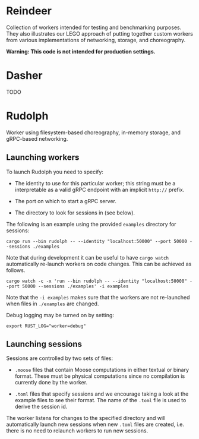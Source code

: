 # Reindeer

Collection of workers intended for testing and benchmarking purposes. They also illustrates our LEGO approach of putting together custom workers from various implementations of networking, storage, and choreography.

**Warning: This code is not intended for production settings.**

# Dasher

TODO

# Rudolph

Worker using filesystem-based choreography, in-memory storage, and gRPC-based networking.

## Launching workers

To launch Rudolph you need to specify:

- The identity to use for this particular worker; this string must be a interpretable as a valid gRPC endpoint with an implicit `http://` prefix.

- The port on which to start a gRPC server.

- The directory to look for sessions in (see below).

The following is an example using the provided `examples` directory for sessions:

```
cargo run --bin rudolph -- --identity "localhost:50000" --port 50000 --sessions ./examples
```

Note that during development it can be useful to have `cargo watch` automatically re-launch workers on code changes. This can be achieved as follows.

```
cargo watch -c -x 'run --bin rudolph -- --identity "localhost:50000" --port 50000 --sessions ./examples' -i examples
```

Note that the `-i examples` makes sure that the workers are not re-launched when files in `./examples` are changed.

Debug logging may be turned on by setting:

```
export RUST_LOG="worker=debug"
```

## Launching sessions

Sessions are controlled by two sets of files:

- `.moose` files that contain Moose computations in either textual or binary format. These must be physical computations since no compilation is currently done by the worker.

- `.toml` files that specify sessions and we encourage taking a look at the example files to see their format. The name of the `.toml` file is used to derive the session id.

The worker listens for changes to the specified directory and will automatically launch new sessions when new `.toml` files are created, i.e. there is no need to relaunch workers to run new sessions.
